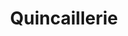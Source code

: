 ---
title: "Quincaillerie"
url: /saint-martin-en-haut/quincaillerie/
shop: matériel informatique
---